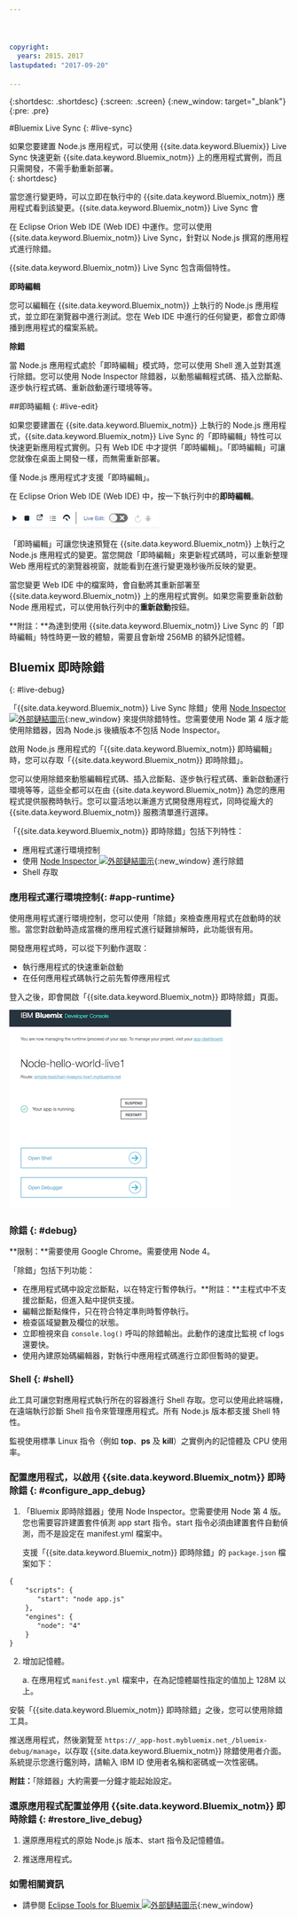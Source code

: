 ```yaml
---



copyright:
  years: 2015，2017
lastupdated: "2017-09-20"

---
```


{:shortdesc: .shortdesc}
{:screen: .screen}
{:new_window: target="_blank"}
{:pre: .pre}

#Bluemix Live Sync
{: #live-sync}


如果您要建置 Node.js 應用程式，可以使用 {{site.data.keyword.Bluemix}} Live Sync 快速更新 {{site.data.keyword.Bluemix_notm}} 上的應用程式實例，而且只需開發，不需手動重新部署。   
{: shortdesc}

當您進行變更時，可以立即在執行中的 {{site.data.keyword.Bluemix_notm}} 應用程式看到該變更。{{site.data.keyword.Bluemix_notm}} Live Sync 會
<!--from both the command line and -->
在 Eclipse Orion Web IDE (Web IDE) 中運作。您可以使用 {{site.data.keyword.Bluemix_notm}} Live Sync，針對以 Node.js 撰寫的應用程式進行除錯。  

{{site.data.keyword.Bluemix_notm}} Live Sync 包含兩個特性。
<!--three -->

<!--
**Desktop Sync**  

You can synchronize any desktop directory tree with a cloud-based project workspace similar to the way Dropbox works. The Web IDE directly edits the same cloud-based workspace, so both stay in sync. Desktop Sync works for any kind of application. To use Desktop Sync, you need to download and install the BL command line interface.  
-->

**即時編輯**

您可以編輯在 {{site.data.keyword.Bluemix_notm}} 上執行的 Node.js 應用程式，並立即在瀏覽器中進行測試。您在 Web IDE 中進行的任何變更，都會立即傳播到應用程式的檔案系統。  

**除錯**  

當 Node.js 應用程式處於「即時編輯」模式時，您可以使用 Shell 進入並對其進行除錯。您可以使用 Node Inspector 除錯器，以動態編輯程式碼、插入岔斷點、逐步執行程式碼、重新啟動運行環境等等。  


##即時編輯
{: #live-edit}

如果您要建置在 {{site.data.keyword.Bluemix_notm}} 上執行的 Node.js 應用程式，{{site.data.keyword.Bluemix_notm}} Live Sync 的「即時編輯」特性可以快速更新應用程式實例。只有 Web IDE 中才提供「即時編輯」。「即時編輯」可讓您就像在桌面上開發一樣，而無需重新部署。

僅 Node.js 應用程式才支援「即時編輯」。

在 Eclipse Orion Web IDE (Web IDE) 中，按一下執行列中的**即時編輯**。

![含有即時編輯的執行列影像](images/bluemix-live-sync-light.png)

「即時編輯」可讓您快速預覽在 {{site.data.keyword.Bluemix_notm}} 上執行之 Node.js 應用程式的變更。當您開啟「即時編輯」來更新程式碼時，可以重新整理 Web 應用程式的瀏覽器視窗，就能看到在進行變更幾秒後所反映的變更。

<!--
For a tutorial on using the Live Edit feature of {{site.data.keyword.Bluemix_notm}} Live Sync, see the tutorial [Test and debug a Node.js app with Bluemix Live Sync![External link icon](../icons/launch-glyph.svg "External link icon")](https://hub.jazz.net/tutorials/livesync){:new_window}.
-->

當您變更 Web IDE 中的檔案時，會自動將其重新部署至 {{site.data.keyword.Bluemix_notm}} 上的應用程式實例。如果您需要重新啟動 Node 應用程式，可以使用執行列中的**重新啟動**按鈕。

**附註：**為達到使用 {{site.data.keyword.Bluemix_notm}} Live Sync 的「即時編輯」特性時更一致的體驗，需要且會新增 256MB 的額外記憶體。

## Bluemix 即時除錯
{: #live-debug}

「{{site.data.keyword.Bluemix_notm}} Live Sync 除錯」使用 [Node Inspector ![外部鏈結圖示](../../icons/launch-glyph.svg "外部鏈結圖示")](https://github.com/node-inspector/node-inspector){:new_window} 來提供除錯特性。您需要使用 Node 第 4 版才能使用除錯器，因為 Node.js 後續版本不包括 Node Inspector。

啟用 Node.js 應用程式的「{{site.data.keyword.Bluemix_notm}} 即時編輯」時，您可以存取「{{site.data.keyword.Bluemix_notm}} 即時除錯」。  

您可以使用除錯來動態編輯程式碼、插入岔斷點、逐步執行程式碼、重新啟動運行環境等等，這些全都可以在由 {{site.data.keyword.Bluemix_notm}} 為您的應用程式提供服務時執行。您可以靈活地以漸進方式開發應用程式，同時從龐大的 {{site.data.keyword.Bluemix_notm}} 服務清單進行選擇。

「{{site.data.keyword.Bluemix_notm}} 即時除錯」包括下列特性：

* 應用程式運行環境控制
* 使用 [Node Inspector ![外部鏈結圖示](../../icons/launch-glyph.svg "外部鏈結圖示")](https://github.com/node-inspector/node-inspector){:new_window} 進行除錯
* Shell 存取

### 應用程式運行環境控制{: #app-runtime}

使用應用程式運行環境控制，您可以使用「除錯」來檢查應用程式在啟動時的狀態。當您對啟動時造成當機的應用程式進行疑難排解時，此功能很有用。

開發應用程式時，可以從下列動作選取：

* 執行應用程式的快速重新啟動
* 在任何應用程式碼執行之前先暫停應用程式

登入之後，即會開啟「{{site.data.keyword.Bluemix_notm}} 即時除錯」頁面。

![除錯使用者介面](images/live_sync_debug.png)


### 除錯 {: #debug}

**限制：**需要使用 Google Chrome。需要使用 Node 4。

「除錯」包括下列功能：  
* 在應用程式碼中設定岔斷點，以在特定行暫停執行。**附註：**主程式中不支援岔斷點，但進入點中提供支援。
* 編輯岔斷點條件，只在符合特定準則時暫停執行。
* 檢查區域變數及欄位的狀態。
* 立即檢視來自 `console.log()` 呼叫的除錯輸出。此動作的速度比監視 cf logs 還要快。
* 使用內建原始碼編輯器，對執行中應用程式碼進行立即但暫時的變更。

### Shell {: #shell}

此工具可讓您對應用程式執行所在的容器進行 Shell 存取。您可以使用此終端機，在遠端執行診斷 Shell 指令來管理應用程式。所有 Node.js 版本都支援 Shell 特性。

監視使用標準 Linux 指令（例如 **top**、**ps** 及 **kill**）之實例內的記憶體及 CPU 使用率。

### 配置應用程式，以啟用 {{site.data.keyword.Bluemix_notm}} 即時除錯 {: #configure_app_debug}

1. 「Bluemix 即時除錯器」使用 Node Inspector。您需要使用 Node 第 4 版。您也需要容許建置套件偵測 app start 指令。start 指令必須由建置套件自動偵測，而不是設定在 manifest.yml 檔案中。 
  
   支援「{{site.data.keyword.Bluemix_notm}} 即時除錯」的 `package.json` 檔案如下：
   
  ```
  {
      "scripts": {
         "start": "node app.js"
      },
      "engines": {
         "node": "4"
      }
  }
  ```

2. 增加記憶體。  

    a. 在應用程式 `manifest.yml` 檔案中，在為記憶體屬性指定的值加上 128M 以上。

安裝「{{site.data.keyword.Bluemix_notm}} 即時除錯」之後，您可以使用除錯工具。

推送應用程式，然後瀏覽至 `https://_app-host.mybluemix.net_/bluemix-debug/manage`，以存取 {{site.data.keyword.Bluemix_notm}} 除錯使用者介面。系統提示您進行鑑別時，請輸入 IBM ID 使用者名稱和密碼或一次性密碼。    

**附註：**「除錯器」大約需要一分鐘才能起始設定。

<!--
   **Note**: Your user ID for DevOps Services can be either an IBMid or a federated ID (corporate ID). If you use federated authentication, to log in to your Bluemix Live Sync command-line client, you must use a personal access token instead of a password. If you don't use federated authentication, your IBMid and password work with all clients. For more information about creating a personal access token, see [What's federated authentication and how does it affect me?![External link icon](../../icons/launch-glyph.svg "External link icon")](https://developer.ibm.com/devops-services/2016/06/23/whats-federated-authentication-and-how-does-it-affect-me/){:new_window}
   -->

### 還原應用程式配置並停用 {{site.data.keyword.Bluemix_notm}} 即時除錯 {: #restore_live_debug}

1. 還原應用程式的原始 Node.js 版本、start 指令及記憶體值。

2. 推送應用程式。

### 如需相關資訊

* 請參閱 [Eclipse Tools for Bluemix ![外部鏈結圖示](../../icons/launch-glyph.svg "外部鏈結圖示")](https://www.bluemix.net/docs/manageapps/eclipsetools/eclipsetools.html){:new_window}
